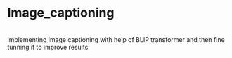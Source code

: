 # Image_captioning
<br>
implementing image captioning with help of BLIP transformer and then fine tunning it to improve results
<br>
